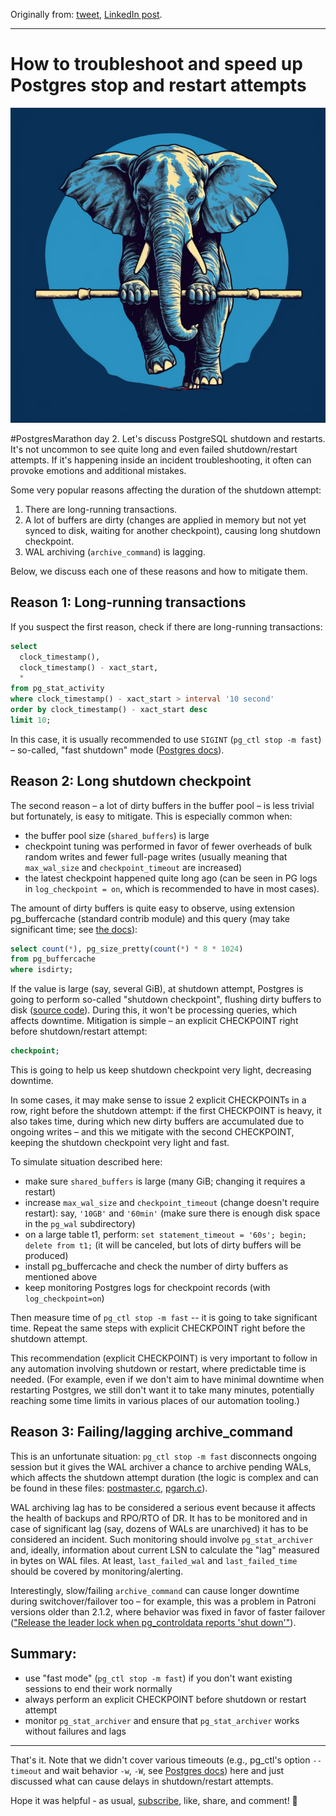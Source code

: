 Originally from: [tweet](https://twitter.com/samokhvalov/status/1707147450044297673), [LinkedIn post](https://www.linkedin.com/pulse/how-troubleshoot-speed-up-postgres-stop-restart-nikolay-samokhvalov/). 

---

# How to troubleshoot and speed up Postgres stop and restart attempts

<img src="files/0002_cover.png" width="600" />

#PostgresMarathon day 2. Let's discuss PostgreSQL shutdown and restarts. It's not uncommon to see quite long and even failed shutdown/restart attempts. If it's happening inside an incident troubleshooting, it often can provoke emotions and additional mistakes. 

Some very popular reasons affecting the duration of the shutdown attempt:
1. There are long-running transactions.
2. A lot of buffers are dirty (changes are applied in memory but not yet synced to disk, waiting for another checkpoint), causing long shutdown checkpoint.
3. WAL archiving (`archive_command`) is lagging.

Below, we discuss each one of these reasons and how to mitigate them.

## Reason 1: Long-running transactions

If you suspect the first reason, check if there are long-running transactions:
```sql
select
  clock_timestamp(),
  clock_timestamp() - xact_start,
  *
from pg_stat_activity
where clock_timestamp() - xact_start > interval '10 second'
order by clock_timestamp() - xact_start desc
limit 10;
```

In this case, it is usually recommended to use `SIGINT` (`pg_ctl stop -m fast`) – so-called, "fast shutdown" mode ([Postgres docs](https://postgresql.org/docs/current/server-shutdown.html)).

## Reason 2: Long shutdown checkpoint

The second reason – a lot of dirty buffers in the buffer pool – is less trivial but fortunately, is easy to mitigate. This is especially common when:
- the buffer pool size (`shared_buffers`) is large 
- checkpoint tuning was performed in favor of fewer overheads of bulk random writes and fewer full-page writes (usually meaning that `max_wal_size` and `checkpoint_timeout` are increased)
- the latest checkpoint happened quite long ago (can be seen in PG logs in `log_checkpoint = on`, which is recommended to have in most cases). 

The amount of dirty buffers is quite easy to observe, using extension pg_buffercache (standard contrib module) and this query (may take significant time; see [the docs](https://postgresql.org/docs/current/pgbuffercache.html)):
```sql
select count(*), pg_size_pretty(count(*) * 8 * 1024)
from pg_buffercache
where isdirty;
```

If the value is large (say, several GiB), at shutdown attempt, Postgres is going to perform so-called "shutdown checkpoint", flushing dirty buffers to disk ([source code](https://gitlab.com/postgres/postgres/blob/ebf76f2753a91615d45f113f1535a8443fa8d076/src/backend/access/transam/xlog.c#L6229)). During this, it won't be processing queries, which affects downtime. Mitigation is simple – an explicit CHECKPOINT right before shutdown/restart attempt:
```sql
checkpoint;
```

This is going to help us keep shutdown checkpoint very light, decreasing downtime.

In some cases, it may make sense to issue 2 explicit CHECKPOINTs in a row, right before the shutdown attempt: if the first CHECKPOINT is heavy, it also takes time, during which new dirty buffers are accumulated due to ongoing writes – and this we mitigate with the second CHECKPOINT, keeping the shutdown checkpoint very light and fast.

To simulate situation described here:
- make sure `shared_buffers` is large (many GiB; changing it requires a restart)
- increase `max_wal_size` and `checkpoint_timeout` (change doesn't require restart): say, `'10GB'` and `'60min'` (make sure there is enough disk space in the `pg_wal` subdirectory)
- on a large table t1, perform: `set statement_timeout = '60s'; begin; delete from t1;` (it will be canceled, but lots of dirty buffers will be produced)
- install pg_buffercache and check the number of dirty buffers as mentioned above
- keep monitoring Postgres logs for checkpoint records (with `log_checkpoint=on`)

Then measure time of `pg_ctl stop -m fast` -- it is going to take significant time. Repeat the same steps with explicit CHECKPOINT right before the shutdown attempt.

This recommendation (explicit CHECKPOINT) is very important to follow in any automation involving shutdown or restart, where predictable time is needed. (For example, even if we don't aim to have minimal downtime when restarting Postgres, we still don't want it to take many minutes, potentially reaching some time limits in various places of our automation tooling.)

## Reason 3: Failing/lagging archive_command

This is an unfortunate situation: `pg_ctl stop -m fast` disconnects ongoing session but it gives the WAL archiver a chance to archive pending WALs, which affects the shutdown attempt duration (the logic is complex and can be found in these files: [postmaster.c](https://gitlab.com/postgres/postgres/blob/master/src/backend/postmaster/postmaster.c), [pgarch.c](https://gitlab.com/postgres/postgres/blob/master/src/backend/postmaster/pgarch.c)).

WAL archiving lag has to be considered a serious event because it affects the health of backups and RPO/RTO of DR. It has to be monitored and in case of significant lag (say, dozens of WALs are unarchived) it has to be considered an incident. Such monitoring should involve `pg_stat_archiver` and, ideally, information about current LSN to calculate the "lag" measured in bytes on WAL files. At least, `last_failed_wal` and `last_failed_time` should be covered by monitoring/alerting.

Interestingly, slow/failing `archive_command` can cause longer downtime during switchover/failover too – for example, this was a problem in Patroni versions older than 2.1.2, where behavior was fixed in favor of faster failover (["Release the leader lock when pg_controldata reports 'shut down'"](https://github.com/zalando/patroni/blob/master/docs/releases.rst#version-212)).

## Summary:
- use "fast mode" (`pg_ctl stop -m fast`) if you don't want existing sessions to end their work normally
- always perform an explicit CHECKPOINT before shutdown or restart attempt
- monitor `pg_stat_archiver` and ensure that `pg_stat_archiver` works without failures and lags 

---

That's it. Note that we didn't cover various timeouts (e.g., pg_ctl's option `--timeout` and wait behavior `-w`, `-W`, see [Postgres docs](https://postgresql.org/docs/current/app-pg-ctl.html)) here and just discussed what can cause delays in shutdown/restart attempts.

Hope it was helpful - as usual, [subscribe](https://twitter.com/samokhvalov/), like, share, and comment! 💙
